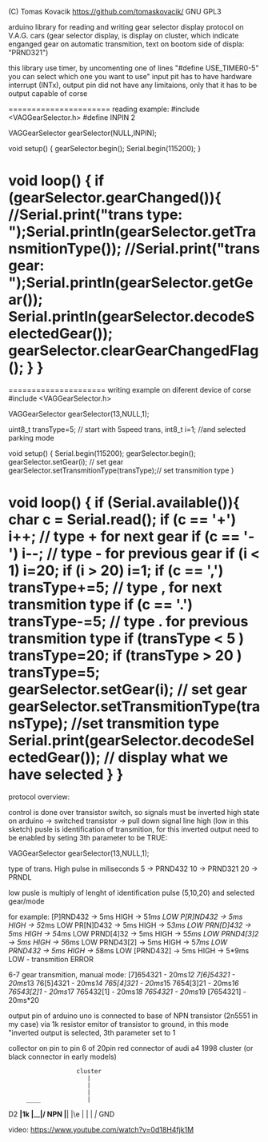   (C) Tomas Kovacik
  https://github.com/tomaskovacik/
  GNU GPL3

arduino library for reading and writing gear selector display protocol on  V.A.G. cars (gear selector display, is display on cluster, which indicate enganged gear on automatic transmition, text on bootom side of displa: "PRND321")

this library use timer, by uncomenting one of lines "#define USE_TIMER0-5" you can select which one you want to use"
input pit has to have hardware interrupt (INTx), output pin did not have any limitaions, only that it has to be output capable of corse

====================== reading example:
#include <VAGGearSelector.h>
#define INPIN 2

VAGGearSelector gearSelector(NULL,INPIN);

void setup() {
  gearSelector.begin();
Serial.begin(115200); 
}

void loop() {
  if (gearSelector.gearChanged()){
     //Serial.print("trans type: ");Serial.println(gearSelector.getTransmitionType());
     //Serial.print("trans gear: ");Serial.println(gearSelector.getGear());
     Serial.println(gearSelector.decodeSelectedGear());
     gearSelector.clearGearChangedFlag();
  }
}
=====================

=====================  writing example on diferent device of corse
#include <VAGGearSelector.h>
  
VAGGearSelector gearSelector(13,NULL,1);

uint8_t transType=5; // start with 5speed trans, 
int8_t i=1; //and selected parking mode

void setup() {
Serial.begin(115200);
gearSelector.begin();
gearSelector.setGear(i); // set gear
gearSelector.setTransmitionType(transType);// set transmition type
}

void loop() {
  if (Serial.available()){ 
   char c = Serial.read();
   if (c == '+') i++; // type + for next gear
   if (c == '-') i--; // type - for previous gear
   if (i < 1) i=20;
   if (i > 20) i=1; 
   if (c == ',') transType+=5; // type , for next transmition type
   if (c == '.') transType-=5; // type . for previous transmition type
   if (transType < 5 ) transType=20;
   if (transType > 20 ) transType=5;
   gearSelector.setGear(i); // set gear 
   gearSelector.setTransmitionType(transType); //set transmition type
   Serial.print(gearSelector.decodeSelectedGear()); // display what we have selected
  }
}
===================

protocol overview:

 control is done over transistor switch, so signals must be inverted high state on arduino -> switched transistor ->  pull down signal line
 high (low in this sketch) pusle is identification of transmition, for this inverted output need to be enabled by seting
 3th parameter to be TRUE:

 VAGGearSelector gearSelector(13,NULL,1);

 type of trans. High pulse in miliseconds
 5  -> PRND432
 10 -> PRND321
 20 -> PRNDL

 low pusle is multiply of lenght of identification pulse (5,10,20) and selected gear/mode
 
 for example:
 [P]RND432 -> 5ms HIGH -> 5*1ms LOW
 P[R]ND432 -> 5ms HIGH -> 5*2ms LOW 
 PR[N]D432 -> 5ms HIGH -> 5*3ms LOW
 PRN[D]432 -> 5ms HIGH -> 5*4ms LOW
 PRND[4]32 -> 5ms HIGH -> 5*5ms LOW
 PRND4[3]2 -> 5ms HIGH -> 5*6ms LOW
 PRND43[2] -> 5ms HIGH -> 5*7ms LOW
 PRND432 -> 5ms HIGH -> 5*8ms LOW
 [PRND432] -> 5ms HIGH -> 5*9ms LOW - transmition ERROR

 6-7 gear transmition, manual mode:
 [7]654321 - 20ms*12
 7[6]54321 - 20ms*13
 76[5]4321 - 20ms*14
 765[4]321 - 20ms*15
 7654[3]21 - 20ms*16
 76543[2]1 - 20ms*17
 765432[1] - 20ms*18
 7654321   - 20ms*19
 [7654321] - 20ms*20


 output pin of arduino uno is connected to base of NPN transistor (2n5551 in my case) via 1k resistor
 emitor of transistor to ground, in this mode "inverted output is selected, 3th parameter set to 1

 collector on pin to pin 6 of 20pin red connector of audi a4 1998 cluster (or black connector in early models)

                       cluster 
                          |
                          |
                          |         
         ____             |
 D2 ____|1k  |__________|/  NPN
        |____|          |\e
                          |
                          |
                          |
                         _|_ GND

 video: https://www.youtube.com/watch?v=0d18H4fjk1M
